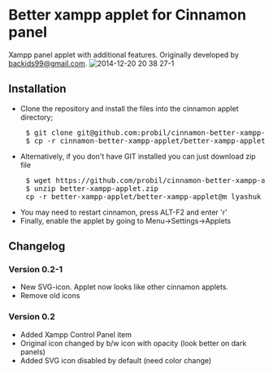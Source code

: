 # Better xampp applet for Cinnamon panel
Xampp panel applet with additional features. Originally developed by backids99@gmail.com.
![2014-12-20 20 38 27-1](https://cloud.githubusercontent.com/assets/6773202/5892977/9d5deb48-a4dc-11e4-85fb-f26955ac3cbd.png)

## Installation

* Clone the repository and install the files into the cinnamon applet directory;
<pre>
    $ git clone git@github.com:probil/cinnamon-better-xampp-applet.git
    $ cp -r cinnamon-better-xampp-applet/better-xampp-applet@m_lyashuk ~/.local/share/cinnamon/applets
</pre>
* Alternatively, if you don't have GIT installed you can just download zip file
<pre>
    $ wget https://github.com/probil/cinnamon-better-xampp-applet/archive/master.zip -O better-xampp-applet.zip
    $ unzip better-xampp-applet.zip
    cp -r better-xampp-applet/better-xampp-applet@m_lyashuk ~/.local/share/cinnamon/applets
</pre>
* You may need to restart cinnamon, press ALT-F2 and enter 'r'
* Finally, enable the applet by going to Menu->Settings->Applets

## Changelog

### Version 0.2-1
* New SVG-icon. Applet now looks like other cinnamon applets.
* Remove old icons

### Version 0.2
* Added Xampp Control Panel item
* Original icon changed by b/w icon with opacity (look better on dark panels)
* Added SVG icon disabled by default (need color change)
